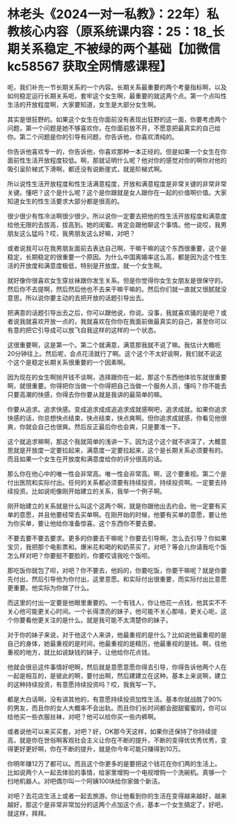 # 林老头《2024一对一私教》：22年）私教核心内容（原系统课内容：25：18_长期关系稳定_不被绿的两个基础【加微信 kc58567 获取全网情感课程】

呃，我们补充一节长期关系的一个内容。长期关系最重要的两个考量指标啊，以及如何稳定运行长期关系呃，套牢这个女生啊，最重要的就这两个点。第一个点叫性生活的开放程度啊，大家要知道，女生是大部分女生啊。

其实是很狂野的。如果这个女生在你面前没有表现出狂野的这一面，你要考虑两个问题，第一个问题是她不够喜欢你，在你面前放不开，不愿意把最真实的自己给你。第二个问题是你的引导有问题，你告诉他，你喜欢清纯的。

你告诉他喜欢专一的，你告诉他，你喜欢那种一本正经的。但是如果一个女生在你面前性生活开放程度较低。啊，那就证明什么呢？他对你的感觉对你的啊你对他的吸引呈阶梯式下滑啊，都还没有说断崖式，就是阶梯式啊。

所以说性生活开放程度和性生活满意程度，开放和满意程度是非常关键的非常非常关键。懂吧？这个是什么呢？这个是你跟就是女人跟你在一起的价值啊价值。大家知道女生的性生活要求大部分都是很高的。

很少很少有性冷淡啊很少很少。所以说你一定要去把他的性生活开放程度和满意度给他无限的去拔高，拔高到。她的闺蜜。肯定会跟他聊这个事情。他一说哎，我男朋友这么猛吗？哎，我男朋友这么好嘛，对吧？

或者说我可以在我男朋友面前去表达自己啊，干嘛干嘛的这个东西很重要，这个是稳定，长期稳定的很重要一个原因。为什么中国离婚率这么高，都是因为这个性生活的开放度和满意度极低，特别是开放度。就一个女生啊。

就好像你很喜欢女生穿丝袜跟你发生关系。但是你觉得你女生女朋友是很保守的。然后你不去提啊，然后然后他也不去来干嘛干嘛的。然后你们就一直就又很腻就没意思。所以说你要主动的去把开放的话题引导出去。

把满意的话题引导出去之后，你可以跟他说，你说。没事，我就喜欢骚的是吧？或者说我就喜欢开放一点的，我就喜欢在你你在我面前做最真实的自己，甚至你可以有意的把它引导成可以放飞自我这样的这样的一个状态。

这很重要啊，这是第一个。第二个就满意，满意那我就不说了嘛。我估计大概呃20分钟往上。然后呢，会点花活就行了啊。这个这个不太好说啊，我们就不说这个这个是稳定长期关系很重要的一个因素啊。

因为现在的女生啊抛开钱不谈啊，选择跟你在一起，那这个东西他体验东就很重要啊，就很重要。你得把你当做一个你得把自己当做一个服务人员，懂吗？你不能去只要高潮的快感，你得去你你要从就是我讲的最简单的嘛。

你要从追求。追求快感。变成追求成成追追求成就感啊吧，追求成就。如果你追求快感的话，你总想快点结束，快点结束，快点爽啊。但你追求成就感，你看见他很爽，你就会自己也很爽。然后反正最后你也会爽，只是要准一下。

这个就追求嘛啊，那这个我就简单的浅讲一下。因为这个这个就不讲深了，大概意思就是开放度一定要拉起来，满意度一定要拉起来，这个是长期关系必须要有的。而且如果一个女生在开放度和满意度给你的评分很高的话。

那么你在他心中的唯一性会非常高。唯一性会非常高。啊，这个要重视。第二个是付出医院和实际付出。任何的关系都必须要有持续投资，持续投资啊。一定要去持续投资。比如说呃像刚开始建立的关系，我举一个例子啊。

刚开始建立的关系就是什么叫这个这两个啊，就是你跟他出去约会。他一定要有买单的意愿，并且他要经常去买单啊。在刚开始的时候，他要有买单的意愿，要让他为你买单，要让他给你准备惊喜。这个东西你不要去要。

不要去要不要去要求。更多的你要去干嘛呢？你要去引导啊，怎么去引导？你如果宝贝，我把那个电影票和。爆米花和喝的和奶茶买了，对吧？等会儿你请我吃个饭怎么样对吧？你要挺不要脸的，你要哎请我吃个饭呗。

那吃饭你就包了呗，对吧？你不要去，他妈的，你要吃饭，你要干嘛呢？就是你要先付出，然后引导他为你付出，这里意愿。和实际付出很重要，而实际付出比意愿更重要。他实际为你做了什么。

而这里的付出一定要是他眼里重要的。一个有钱人，你让他花一点钱，他其实不不关心他可能更关心时间。一个长得漂亮的妹子，他可能不关心那啥，更关心呃，这个你要看他更关注的是什么。就是我可能不太清楚你的妹子。

对于你的妹子来说，对于他这个人来讲，他最重视的是什么？比如说他最重视的是自己的身体，她最重视的是时间，他最重视的是精历，他最重视的是钱。啊，往他重视的地方，就比如说缺钱的妹子，让他给你花点钱。

他就会很忌这件事情好吧啊，然后就是意愿意愿你得去引导，你得告诉他两个人在一起是相互的，是彼此的啊，要付出啊，然后建建立在这种。基本上来说啊，建立的这种持续投资，有意愿持续投资吗？哎，我我写一下。

都是大白话啊，没有讲其他的，有意愿持续投资加性生活。基本你就战胜了90%的男友，而且你的女人大概率不会出轨。而且你们长时间都会甜甜蜜蜜的，你可以给他买一些衣服丝袜，对吧？他可以给你买一些内裤啊。

或者说他可以来买买套，对吧？好，OK那今天这样，如果你还保持了你持续提高，就是你在世俗啊客观社会主义让你在不断的提升，不断的变得优优秀优秀，变得更好更好啊，你在不断的提升，就是你今年可能只赚得到10万。

你明年赚12万了都可以。而且这个你更多的是要把这个钱花在你们两的生活上。比如说两个人一起去体验的事情，给家里增购一个电视增购一个洗碗机。真够一个扫地机器人。对吧偶尔叫一个阿姨100块给你家做个新洁。

对吧？去花店生活上或者一起去旅游。你让他看到你的生活在变得越来越好，越来越好，那这个是非常非常加分的这两个点加这个点，基本一个女生搞定了，好吧，就这样，拜拜。

